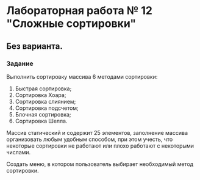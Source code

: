 # Лабораторная работа № 12 "Сложные сортировки"

## Без варианта.

### Задание
Выполнить сортировку массива 6 методами сортировки:
1. Быстрая сортировка;
2. Сортировка Хоара;
3. Сортировка слиянием;
4. Сортировка подсчетом;
5. Блочная сортировка;
6. Сортировка Шелла.

Массив статический и содержит 25 элементов, заполнение массива организовать любым удобным способом, при этом учесть, что некоторые сортировки не работают или плохо работают с некоторыми числами.

Создать меню, в котором пользователь выбирает необходимый метод сортировки.